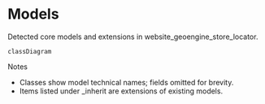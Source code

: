 # Models

Detected core models and extensions in website_geoengine_store_locator.

```mermaid
classDiagram
```

Notes
- Classes show model technical names; fields omitted for brevity.
- Items listed under _inherit are extensions of existing models.
